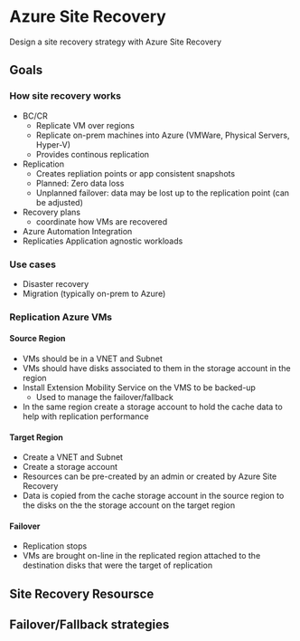 # Azure Site Recovery

Design a site recovery strategy with Azure Site Recovery

## Goals

### How site recovery works

- BC/CR
  - Replicate VM over regions
  - Replicate on-prem machines into Azure (VMWare, Physical Servers, Hyper-V)
  - Provides continous replication
- Replication
  - Creates repliation points or app consistent snapshots
  - Planned: Zero data loss
  - Unplanned failover: data may be lost up to the replication point (can be adjusted)
- Recovery plans
  - coordinate how VMs are recovered
- Azure Automation Integration
- Replicaties Application agnostic workloads

### Use cases

- Disaster recovery
- Migration (typically on-prem to Azure)

### Replication Azure VMs

#### Source Region

- VMs should be in a VNET and Subnet
- VMs should have disks associated to them in the storage account in the region
- Install Extension Mobility Service on the VMS to be backed-up 
  - Used to manage the failover/fallback
- In the same region create a storage account to hold the cache data to help with replication performance

#### Target Region

- Create a VNET and Subnet
- Create a storage account
- Resources can be pre-created by an admin or created by Azure Site Recovery
- Data is copied from the cache storage account in the source region to the disks on the the storage account on the target region

#### Failover

- Replication stops
- VMs are brought on-line in the replicated region attached to the destination disks that were the target of replication

## Site Recovery Resoursce

## Failover/Fallback strategies

